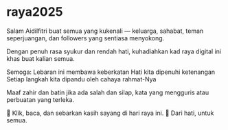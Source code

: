 # raya2025
Salam Aidilfitri buat semua yang kukenali — keluarga, sahabat, teman seperjuangan, dan followers yang sentiasa menyokong.

Dengan penuh rasa syukur dan rendah hati, kuhadiahkan kad raya digital ini khas buat kalian semua.

Semoga:
Lebaran ini membawa keberkatan
Hati kita dipenuhi ketenangan
Setiap langkah kita dipandu oleh cahaya rahmat-Nya

Maaf zahir dan batin jika ada salah dan silap, kata yang mengguris atau perbuatan yang terleka.

💌 Klik, baca, dan sebarkan kasih sayang di hari raya ini.
💚 Dari hati, untuk semua.
